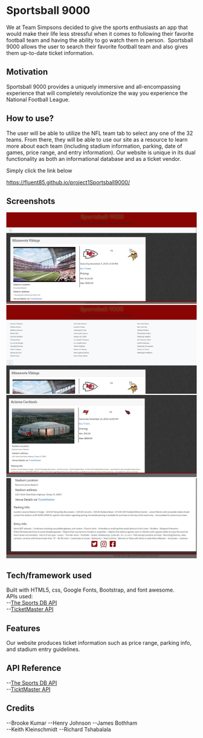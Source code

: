 # Sportsball 9000

We at Team Simpsons decided to give the sports enthusiasts an app that would make their life less stressful when it comes to following their favorite football team and having the ability to go watch them in person.  Sportsball 9000 allows the user to search their favorite football team and also gives them up-to-date ticket information.

## Motivation

Sportsball 9000 provides a uniquely immersive and all-encompassing experience that will completely revolutionize the way you experience the National Football League.

## How to use? 

The user will be able to utilize the NFL team tab to select any one of the 32 teams.  From there, they will be able to use our site as a resource to learn more about each team (including stadium information, parking, date of games, price range, and entry information).  Our website is unique in its dual functionality as both an informational database and as a ticket vendor.

Simply click the link below

https://fluent85.github.io/project1Sportsball9000/


## Screenshots


<img src="assets/images/homepage.JPG" alt="homepage Image">

<img src="assets/images/hamburgerdropdown.JPG" alt="navigational bar image">

<img src="assets/images/selectteam.JPG" alt="Team info card image">

<img src="assets/images/stadiuminfo.JPG" alt="information about selected team">



## Tech/framework used

Built with HTML5, css, Google Fonts, Bootstrap, and font awesome. 
 <br> APIs used:<br>
--[The Sports DB API](https://www.thesportsdb.com/api/v1/json/) <br>
--[TicketMaster API](https://app.ticketmaster.com/discovery/v2/events.json?)

## Features
Our website produces ticket information such as price range, parking info, and stadium entry guidelines.



## API Reference

 --[The Sports DB API](https://www.thesportsdb.com/api/v1/json/)
 <br>
 --[TicktMaster API](https://app.ticketmaster.com/discovery/v2/events.json?)

## Credits

<!-- Include team members -->
--Brooke Kumar
--Henry Johnson
--James Bothham  
--Keith Kleinschmidt
--Richard Tshabalala